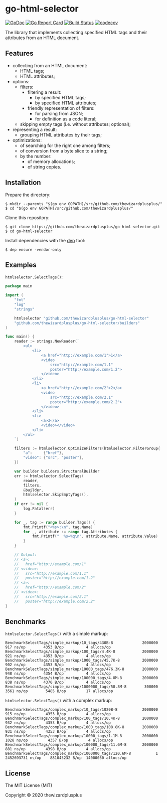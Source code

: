 # go-html-selector

[![GoDoc](https://godoc.org/github.com/thewizardplusplus/go-html-selector?status.svg)](https://godoc.org/github.com/thewizardplusplus/go-html-selector)
[![Go Report Card](https://goreportcard.com/badge/github.com/thewizardplusplus/go-html-selector)](https://goreportcard.com/report/github.com/thewizardplusplus/go-html-selector)
[![Build Status](https://travis-ci.org/thewizardplusplus/go-html-selector.svg?branch=master)](https://travis-ci.org/thewizardplusplus/go-html-selector)
[![codecov](https://codecov.io/gh/thewizardplusplus/go-html-selector/branch/master/graph/badge.svg)](https://codecov.io/gh/thewizardplusplus/go-html-selector)

The library that implements collecting specified HTML tags and their attributes from an HTML document.

## Features

- collecting from an HTML document:
  - HTML tags;
  - HTML attributes;
- options:
  - filters:
    - filtering a result:
      - by specified HTML tags;
      - by specified HTML attributes;
    - friendly representation of filters:
      - for parsing from JSON;
      - for definition as a code literal;
  - skipping empty tags (i.e. without attributes; optional);
- representing a result:
  - grouping HTML attributes by their tags;
- optimizations:
  - of searching for the right one among filters;
  - of conversion from a byte slice to a string;
  - by the number:
    - of memory allocations;
    - of string copies.

## Installation

Prepare the directory:

```
$ mkdir --parents "$(go env GOPATH)/src/github.com/thewizardplusplus/"
$ cd "$(go env GOPATH)/src/github.com/thewizardplusplus/"
```

Clone this repository:

```
$ git clone https://github.com/thewizardplusplus/go-html-selector.git
$ cd go-html-selector
```

Install dependencies with the [dep](https://golang.github.io/dep/) tool:

```
$ dep ensure -vendor-only
```

## Examples

`htmlselector.SelectTags()`:

```go
package main

import (
	"fmt"
	"log"
	"strings"

	htmlselector "github.com/thewizardplusplus/go-html-selector"
	"github.com/thewizardplusplus/go-html-selector/builders"
)

func main() {
	reader := strings.NewReader(`
		<ul>
			<li>
				<a href="http://example.com/1">1</a>
				<video
					src="http://example.com/1.1"
					poster="http://example.com/1.2">
				</video>
			</li>
			<li>
				<a href="http://example.com/2">2</a>
				<video
					src="http://example.com/2.1"
					poster="http://example.com/2.2">
				</video>
			</li>
			<li>
				<a>3</a>
				<video></video>
			</li>
		</ul>
	`)

	filters := htmlselector.OptimizeFilters(htmlselector.FilterGroup{
		"a":     {"href"},
		"video": {"src", "poster"},
	})

	var builder builders.StructuralBuilder
	err := htmlselector.SelectTags(
		reader,
		filters,
		&builder,
		htmlselector.SkipEmptyTags(),
	)
	if err != nil {
		log.Fatal(err)
	}

	for _, tag := range builder.Tags() {
		fmt.Printf("<%s>:\n", tag.Name)
		for _, attribute := range tag.Attributes {
			fmt.Printf("  %s=%q\n", attribute.Name, attribute.Value)
		}
	}

	// Output:
	// <a>:
	//   href="http://example.com/1"
	// <video>:
	//   src="http://example.com/1.1"
	//   poster="http://example.com/1.2"
	// <a>:
	//   href="http://example.com/2"
	// <video>:
	//   src="http://example.com/2.1"
	//   poster="http://example.com/2.2"
}
```

## Benchmarks

`htmlselector.SelectTags()` with a simple markup:

```
BenchmarkSelectTags/simple_markup/10_tags/430B-8         	 2000000	       917 ns/op	    4353 B/op	       4 allocs/op
BenchmarkSelectTags/simple_markup/100_tags/4.4K-8        	 2000000	       921 ns/op	    4353 B/op	       4 allocs/op
BenchmarkSelectTags/simple_markup/1000_tags/45.7K-8      	 2000000	       902 ns/op	    4353 B/op	       4 allocs/op
BenchmarkSelectTags/simple_markup/10000_tags/476.3K-8    	 2000000	       948 ns/op	    4354 B/op	       4 allocs/op
BenchmarkSelectTags/simple_markup/100000_tags/4.8M-8     	 2000000	       838 ns/op	    4370 B/op	       4 allocs/op
BenchmarkSelectTags/simple_markup/1000000_tags/50.3M-8   	  300000	      3561 ns/op	    5485 B/op	      17 allocs/op
```

`htmlselector.SelectTags()` with a complex markup:

```
BenchmarkSelectTags/complex_markup/10_tags/1020B-8       	 2000000	       915 ns/op	     4353 B/op	       4 allocs/op
BenchmarkSelectTags/complex_markup/100_tags/10.4K-8      	 2000000	       932 ns/op	     4353 B/op	       4 allocs/op
BenchmarkSelectTags/complex_markup/1000_tags/108.8K-8    	 2000000	       931 ns/op	     4353 B/op	       4 allocs/op
BenchmarkSelectTags/complex_markup/10000_tags/1.1M-8     	 2000000	      1028 ns/op	     4357 B/op	       4 allocs/op
BenchmarkSelectTags/complex_markup/100000_tags/11.6M-8   	 2000000	       881 ns/op	     4398 B/op	       4 allocs/op
BenchmarkSelectTags/complex_markup/1000000_tags/120.6M-8 	       1	2452693731 ns/op	881045232 B/op	14000050 allocs/op
```

## License

The MIT License (MIT)

Copyright &copy; 2020 thewizardplusplus
